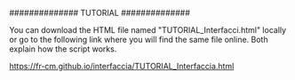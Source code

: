 ##############   TUTORIAL  ##############

You can download the HTML file named "TUTORIAL_Interfacci.html" locally 
or go to the following link where you will find the same file online. 
Both explain how the script works.

https://fr-cm.github.io/interfaccia/TUTORIAL_Interfaccia.html


